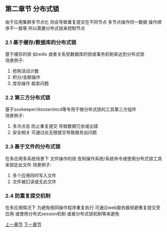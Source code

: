 ## 第二章节 分布式锁
由于应用集群多节点化 则会导致重复提交在不同节点 多节点操作同一数据 操作顺序不一致等 所以需要分布式锁来控制节点

### 2.1 基于缓存/数据库的分布式锁
基于缓存的锁 如redis 或者关系型数据库的锁或事务机制来达到分布式锁  
场景例子:  
1) 抢购活动计数  
2) 积分/金额操作  
3) 库存操作 超卖问题  

### 2.2 第三方分布式锁
基于zookeeper/doozer/etcd等专用于做分布式锁的工具第三方组件  
场景例子:  
1) 多次点击 防止重复提交 导致数据冗余或出错  
2) 安全相关 可通过此无限提交导致服务出问题  

### 2.3 基于文件的分布式锁
在多应用多系统场景下 文件操作的锁 告知操作系统/系统命令或使用分布式锁工具 来锁定此文件 
场景例子:  
1) 多个应用同时写入文件  
2) 文件被幻读或无此文件  

### 2.4 防重复提交机制
在多应用情况下 为避免相同操作程序重复执行 可通过web服务器规避重复提交至应用 或使用分布式session机制 或者分布式锁机制等来避免

 <a href="subject-1.md">上一章节</a>  <a href="subject-3.md">下一章节</a>
